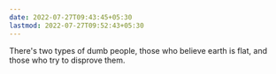 ```yaml
---
date: 2022-07-27T09:43:45+05:30
lastmod: 2022-07-27T09:52:43+05:30
---
```


There's two types of dumb people, those who believe earth is flat, and those who try to disprove them.
